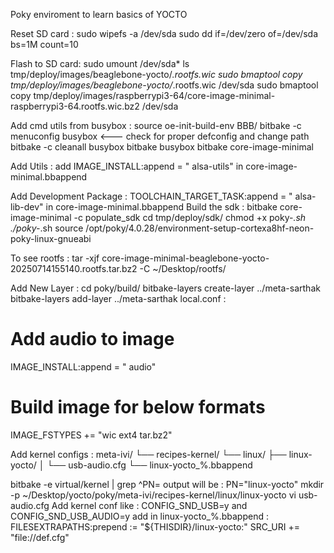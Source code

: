 Poky enviroment to learn basics of YOCTO

Reset SD card :
sudo wipefs -a /dev/sda
sudo dd if=/dev/zero of=/dev/sda bs=1M count=10

Flash to SD card:
sudo umount /dev/sda*
ls tmp/deploy/images/beaglebone-yocto/*.rootfs.wic
sudo bmaptool copy tmp/deploy/images/beaglebone-yocto/*.rootfs.wic /dev/sda
sudo bmaptool copy tmp/deploy/images/raspberrypi3-64/core-image-minimal-raspberrypi3-64.rootfs.wic.bz2 /dev/sda

Add cmd utils from busybox :
source oe-init-build-env BBB/
bitbake -c menuconfig busybox   <--- check for proper defconfig and change path
bitbake -c cleanall busybox
bitbake busybox
bitbake core-image-minimal

Add Utils :
add IMAGE_INSTALL:append = " alsa-utils" in core-image-minimal.bbappend

Add Development Package :
TOOLCHAIN_TARGET_TASK:append = " alsa-lib-dev" in core-image-minimal.bbappend
Build the sdk :
bitbake core-image-minimal -c populate_sdk
cd tmp/deploy/sdk/
chmod +x poky-*.sh
./poky-*.sh
source /opt/poky/4.0.28/environment-setup-cortexa8hf-neon-poky-linux-gnueabi

To see rootfs : tar -xjf core-image-minimal-beaglebone-yocto-20250714155140.rootfs.tar.bz2 -C ~/Desktop/rootfs/

Add New Layer :
cd poky/build/
bitbake-layers create-layer ../meta-sarthak
bitbake-layers add-layer ../meta-sarthak
local.conf :
# Add audio to image
IMAGE_INSTALL:append = " audio"
# Build image for below formats
IMAGE_FSTYPES += "wic ext4 tar.bz2"

Add kernel configs :
meta-ivi/
└── recipes-kernel/
    └── linux/
        ├── linux-yocto/
        │   └── usb-audio.cfg
        └── linux-yocto_%.bbappend

bitbake -e virtual/kernel | grep ^PN=
output will be : PN="linux-yocto"
mkdir -p ~/Desktop/yocto/poky/meta-ivi/recipes-kernel/linux/linux-yocto
vi usb-audio.cfg
Add kernel conf like : CONFIG_SND_USB=y and CONFIG_SND_USB_AUDIO=y
add in linux-yocto_%.bbappend :
FILESEXTRAPATHS:prepend := "${THISDIR}/linux-yocto:"
SRC_URI += "file://def.cfg"

